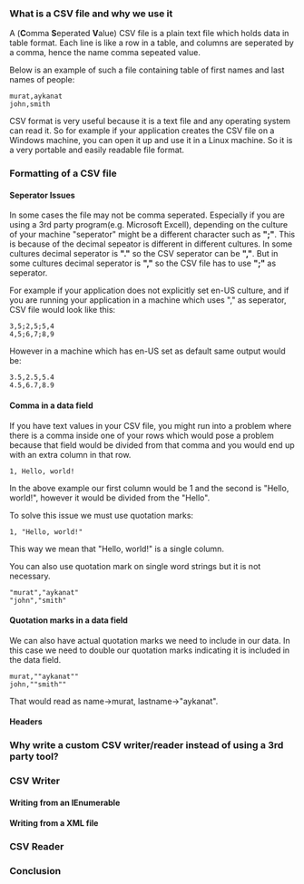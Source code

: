 ### What is a CSV file and why we use it
A (**C**omma **S**eperated **V**alue) CSV file is a plain text file which holds data in table format. Each line is like a row in a table, and columns are seperated by a comma, hence the name comma sepeated value.

Below is an example of such a file containing table of first names and last names of people:

```csv
murat,aykanat
john,smith
```

CSV format is very useful because it is a text file and any operating system can read it. So for example if your application creates the CSV file on a Windows machine, you can open it up and use it in a Linux machine. So it is a very portable and easily readable file format.

### Formatting of a CSV file

#### Seperator Issues
In some cases the file may not be comma seperated. Especially if you are using a 3rd party program(e.g. Microsoft Excell), depending on the culture of your machine "seperator" might be a different character such as **";"**. This is because of the decimal sepeator is different in different cultures. In some cultures decimal seperator is **"."** so the CSV seperator can be **","**. But in some cultures decimal seperator is **","** so the CSV file has to use **";"** as seperator.

For example if your application does not explicitly set en-US culture, and if you are running your application in a machine which uses "," as seperator, CSV file would look like this:
```csv
3,5;2,5;5,4
4,5;6,7;8,9
```
However in a machine which has en-US set as default same output would be:
```csv
3.5,2.5,5.4
4.5,6.7,8.9
```

#### Comma in a data field
If you have text values in your CSV file, you might run into a problem where there is a comma inside one of your rows which would pose a problem because that field would be divided from that comma and you would end up with an extra column in that row.
```csv
1, Hello, world!
```
In the above example our first column would be 1 and the second is "Hello, world!", however it would be divided from the "Hello".

To solve this issue we must use quotation marks:
```csv
1, "Hello, world!"
```

This way we mean that "Hello, world!" is a single column.

You can also use quotation mark on single word strings but it is not necessary.
```csv
"murat","aykanat"
"john","smith"
```

#### Quotation marks in a data field

We can also have actual quotation marks we need to include in our data. In this case we need to double our quotation marks indicating it is included in the data field.
```csv
murat,""aykanat""
john,""smith""
```
That would read as name->murat, lastname->"aykanat".

#### Headers

### Why write a custom CSV writer/reader instead of using a 3rd party tool?
### CSV Writer
#### Writing from an IEnumerable
#### Writing from a XML file
### CSV Reader
### Conclusion
